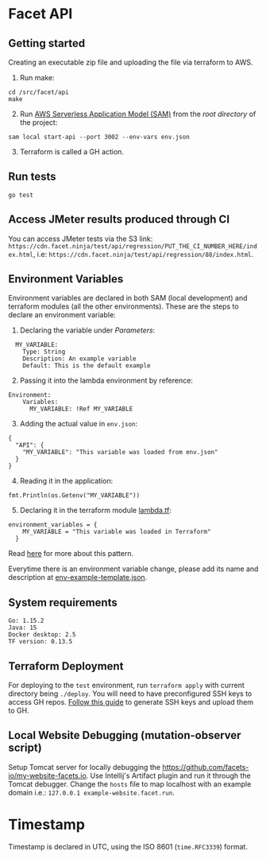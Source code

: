 # Facet API

## Getting started

Creating an executable zip file and uploading the file via terraform to AWS.

1. Run make:

```
cd /src/facet/api
make
```

2. Run [AWS Serverless Application Model (SAM)](https://aws.amazon.com/serverless/sam/) from the *root directory* of the
   project:

```
sam local start-api --port 3002 --env-vars env.json
```

3. Terraform is called a GH action.

## Run tests

`go test`

## Access JMeter results produced through CI

You can access JMeter tests via the S3
link: `https://cdn.facet.ninja/test/api/regression/PUT_THE_CI_NUMBER_HERE/index.html`,
i.e: `https://cdn.facet.ninja/test/api/regression/88/index.html`.

## Environment Variables

Environment variables are declared in both SAM (local development) and terraform modules (all the other environments).
These are the steps to declare an environment variable:

1. Declaring the variable under *Parameters*:

```
  MY_VARIABLE:
    Type: String
    Description: An example variable
    Default: This is the default example
```

2. Passing it into the lambda environment by reference:

```
Environment:
    Variables:
      MY_VARIABLE: !Ref MY_VARIABLE
```

3. Adding the actual value in `env.json`:

```
{
  "API": {
    "MY_VARIABLE": "This variable was loaded from env.json"
  }
}
```

4. Reading it in the application:

```
fmt.Println(os.Getenv("MY_VARIABLE"))
```

5. Declaring it in the terraform module [lambda.tf](./deploy/lambda.tf):

```
environment_variables = {
    MY_VARIABLE = "This variable was loaded in Terraform"
  }
```

Read [here](https://github.com/aws/aws-sam-cli/issues/1163) for more about this pattern.

Everytime there is an environment variable change, please add its name and description
at [env-example-template.json](./env-example-template.json).

## System requirements

```
Go: 1.15.2
Java: 15
Docker desktop: 2.5
TF version: 0.13.5
```

## Terraform Deployment

For deploying to the `test` environment, run `terraform apply` with current directory being `./deploy`. You will need to
have preconfigured SSH keys to access GH
repos. [Follow this guide](https://docs.github.com/en/free-pro-team@latest/github/authenticating-to-github/adding-a-new-ssh-key-to-your-github-account)
to generate SSH keys and upload them to GH.

## Local Website Debugging (mutation-observer script)

Setup Tomcat server for locally debugging the https://github.com/facets-io/my-website-facets.io. Use Intellij's Artifact
plugin and run it through the Tomcat debugger. Change the `hosts` file to map localhost with an example domain
i.e.: `127.0.0.1 example-website.facet.run`. 

# Timestamp

Timestamp is declared in UTC, using the ISO 8601 (`time.RFC3339`) format.